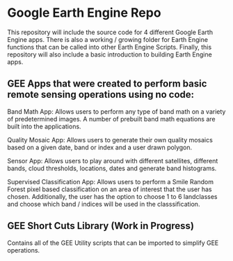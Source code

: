 # Google Earth Engine Repo

This repository will include the source code for 4 different Google Earth Engine apps. There is also a working / growing folder for Earth Engine functions that can be called into other Earth Engine Scripts. Finally, this repository will also include a basic introduction to building Earth Engine apps.

## GEE Apps that were created to perform basic remote sensing operations using no code:

Band Math App: Allows users to perform any type of band math on a variety of predetermined images. A number of prebuilt band math equations are built into the applications. 

Quality Mosaic App: Allows users to generate their own quality mosaics based on a given date, band or index and a user drawn polygon. 

Sensor App: Allows users to play around with different satellites, different bands, cloud thresholds, locations, dates and generate band histograms. 

Supervised Classification App: Allows users to perform a Smile Random Forest pixel based classification on an area of interest that the user has chosen. Additionally, the user has the option to choose 1 to 6 landclasses and choose which band / indices will be used in the classsification. 

## GEE Short Cuts Library (Work in Progress)

Contains all of the GEE Utility scripts that can be imported to simplify GEE operations. 
